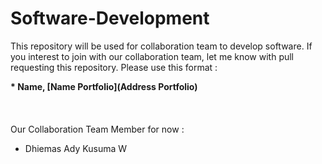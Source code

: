 # Software-Development
This repository will be used for collaboration team to develop software. If you interest to join with our collaboration team, let me know with pull requesting this repository. Please use this format :

**\* Name, [Name Portfolio](Address Portfolio)**
<br><br>
<br><br>
Our Collaboration Team Member for now :
+ Dhiemas Ady Kusuma W
